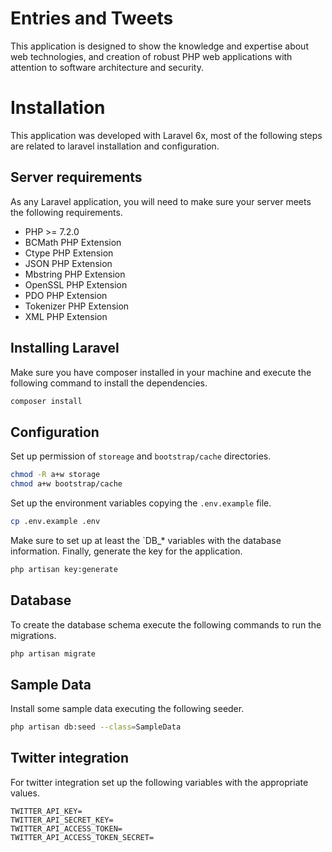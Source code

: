 # Entries and Tweets

This application is designed to show the knowledge and expertise about web technologies,
and creation of robust PHP web applications with attention to software architecture and security.

# Installation

This application was developed with Laravel 6x, most of the following steps are related to laravel
installation and configuration.

## Server requirements

As any Laravel application, you will need to make sure your server meets the following requirements.

- PHP >= 7.2.0
- BCMath PHP Extension
- Ctype PHP Extension
- JSON PHP Extension
- Mbstring PHP Extension
- OpenSSL PHP Extension
- PDO PHP Extension
- Tokenizer PHP Extension
- XML PHP Extension

## Installing Laravel

Make sure you have composer installed in your machine and execute the following command to install the
dependencies.

```bash
composer install
```

## Configuration

Set up permission of `storeage` and `bootstrap/cache` directories.

```bash
chmod -R a+w storage
chmod a+w bootstrap/cache
```

Set up the environment variables copying the `.env.example` file.

```bash
cp .env.example .env
```

Make sure to set up at least the `DB_* variables with the database information.
Finally, generate the key for the application.

```bash
php artisan key:generate
```

## Database

To create the database schema execute the following commands to run the migrations.

```bash
php artisan migrate
```

## Sample Data

Install some sample data executing the following seeder.

```bash
php artisan db:seed --class=SampleData
```

## Twitter integration

For twitter integration set up the following variables with the appropriate values.

```properties
TWITTER_API_KEY=
TWITTER_API_SECRET_KEY=
TWITTER_API_ACCESS_TOKEN=
TWITTER_API_ACCESS_TOKEN_SECRET=
```


